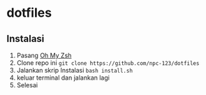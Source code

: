 # dotfiles
## Instalasi
1. Pasang [Oh My Zsh](https://github.com/ohmyzsh/ohmyzsh)
2. Clone repo ini
`git clone https://github.com/npc-123/dotfiles`
3. Jalankan skrip Instalasi
`bash install.sh`
4. keluar terminal dan jalankan lagi
5. Selesai